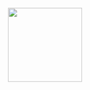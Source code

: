 <br>

  <div align="center">


<img align="center" height="150px" src="http://github-readme-streak-stats.herokuapp.com/?user=closedthedev&theme=neon&date_format=j%20M%5B%20Y%5D&ring=040460&fire=040460&sideNums=040460" />


<br>
